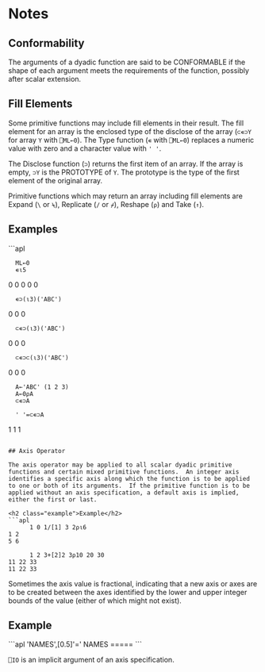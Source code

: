 <h1 class="heading"><span class="name">Notes</span></h1>

## Conformability

The arguments of a dyadic function are said to be CONFORMABLE if the shape of each argument meets the requirements of the function, possibly after scalar extension.

## Fill Elements

Some primitive functions may include fill elements in their result.  The fill element for an array is the enclosed type of the disclose of the array (`⊂∊⊃Y` for array `Y` with `⎕ML←0`).  The Type function (`∊` with `⎕ML←0`) replaces a numeric value with zero and a character value with `' '`.

The Disclose function (`⊃`) returns the first item of an array.  If the array is empty, `⊃Y` is the PROTOTYPE of `Y`.  The prototype is the type of the first element of the original array.

Primitive functions which may return an array including fill elements are Expand (`\` or `⍀`), Replicate (`/` or `⌿`), Reshape (`⍴`) and Take (`↑`).

<h2 class="example">Examples</h2>
```apl

      ML←0
      ∊⍳5
0 0 0 0 0
 
      ∊⊃(⍳3)('ABC')
0 0 0
 
      ⊂∊⊃(⍳3)('ABC')
 0 0 0
 
      ⊂∊⊃⊂(⍳3)('ABC')
  0 0 0
 
      A←'ABC' (1 2 3)
      A←0⍴A
      ⊂∊⊃A
 
      ' '=⊂∊⊃A
 1 1 1
```

## Axis Operator

The axis operator may be applied to all scalar dyadic primitive functions and certain mixed primitive functions.  An integer axis identifies a specific axis along which the function is to be applied to one or both of its arguments.  If the primitive function is to be applied without an axis specification, a default axis is implied, either the first or last.

<h2 class="example">Example</h2>
```apl
      1 0 1/[1] 3 2⍴⍳6
1 2
5 6
```
```apl
      1 2 3+[2]2 3⍴10 20 30
11 22 33
11 22 33
```

Sometimes the axis value is fractional, indicating that a new axis or axes are to be created between the axes identified by the lower and upper integer bounds of the value (either of which might not exist).

<h2 class="example">Example</h2>
```apl
      'NAMES',[0.5]'='
NAMES
=====
```

`⎕IO` is an implicit argument of an axis specification.
